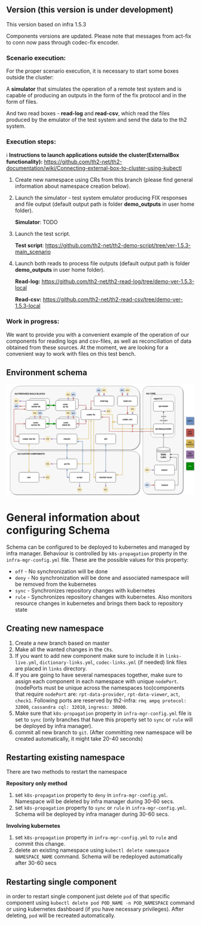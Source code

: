 ## Version (this version is under development) ##

This version based on infra 1.5.3

Components versions are updated. 
Please note that messages from act-fix to conn now pass through codec-fix encoder.

### Scenario execution:
For the proper scenario execution, it is necessary to start some boxes outside the cluster: 

A **simulator** that simulates the operation of a remote test system and is capable of producing an outputs in the form of the fix protocol and in the form of files. 

And two read boxes - **read-log** and **read-csv**, which read the files produced by the emulator of the test system and send the data to the th2 system.


### Execution steps:
ℹ️  **Instructions to launch applications outside the cluster(ExternalBox functionality):** https://github.com/th2-net/th2-documentation/wiki/Connecting-external-box-to-cluster-using-kubectl
1. Create new namespace using CRs from this branch (please find general information about namespace creation below).
2. Launch the simulator - test system emulator producing FIX responses and file output (default output path is folder **demo_outputs** in user home folder).

    **Simulator**: TODO
3. Launch the test script.

    **Test script**: https://github.com/th2-net/th2-demo-script/tree/ver-1.5.3-main_scenario
4. Launch both reads to process file outputs (default output path is folder **demo_outputs** in user home folder).

    **Read-log:** https://github.com/th2-net/th2-read-log/tree/demo-ver-1.5.3-local

    **Read-csv:** https://github.com/th2-net/th2-read-csv/tree/demo-ver-1.5.3-local

### Work in progress:
We want to provide you with a convenient example of the operation of our components for reading logs and csv-files, as well as reconciliation of data obtained from these sources. At the moment, we are looking for a convenient way to work with files on this test bench.

## Environment schema
![alt text](schema-ver-153.png)


# General information about configuring Schema #

Schema can be configured to be deployed to kubernetes and managed by infra manager.
Behaviour is controlled by `k8s-propagation` property in the `infra-mgr-config.yml` file.
These are the possible values for this property:

- `off`  - No synchronization will be done
- `deny` - No synchronization will be done and associated namespace will be removed from the kubernetes
- `sync` - Synchronizes repository changes with kubernetes
- `rule` - Synchronizes repository changes with kubernetes. Also monitors resource changes in kubernetes and 
         brings them back to repository state
  
## Creating new namespace
1) Create a new branch based on master
2) Make all the wanted changes in the `CRs`.
3) If you want to add new component make sure to include it in `links-live.yml`, `dictionary-links.yml`, `codec-links.yml` (if needed) link files are placed in `links` directory.
4) If you are going to have several namespaces together, make sure to assign each component in each namespace with unique `nodePort`. (nodePorts must be unique across the namespaces too)components that require `nodePort` are: `rpt-data-provider`, `rpt-data-viewer`, `act`, `check1`. Following ports are reserved by th2-infra: `rmq ampq protocol: 32000`, `cassandra cql: 32010`, `ingress: 30000`.
5) Make sure that `k8s-propagation` property in `infra-mgr-config.yml` file is set to `sync` (only branches that have this property set to `sync` or `rule` will be deployed by infra manager).
6) commit all new branch to `git`. (After committing new namespace will be created automatically, it might take 20-40 seconds)

## Restarting existing namespace
There are two methods to restart the namespace

**Repository only method**
1) set `k8s-propagation` property to `deny` in `infra-mgr-config.yml`. Namespace will be deleted by infra manager during 30-60 secs.
2) set `k8s-propagation` property to `sync` or `rule` in `infra-mgr-config.yml`. Schema will be deployed by infra manager during 30-60 secs.

**Involving kubernetes**
1) set `k8s-propagation` property in `infra-mgr-config.yml` to `rule` and commit this change.
2) delete an existing namespace using `kubectl delete namespace NAMESPACE_NAME` command. Schema will be redeployed automatically after 30-60 secs

## Restarting single component
in order to restart single component just delete `pod` of that specific component using `kubectl delete pod POD_NAME -n POD_NAMESPACE` command or using kubernetes dashboard (if you have necessary privileges). After deleting, `pod` will be recreated automatically.  


